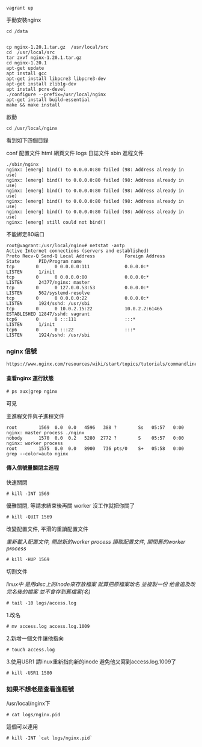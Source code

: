 ```
vagrant up
```
手動安裝nginx
```
cd /data


cp nginx-1.20.1.tar.gz  /usr/local/src
cd  /usr/local/src
tar zxvf nginx-1.20.1.tar.gz
cd nginx-1.20.1
apt-get update
apt install gcc
apt-get install libpcre3 libpcre3-dev
apt-get install zlib1g-dev
apt install pcre-devel
./configure --prefix=/usr/local/nginx
apt-get install build-essential
make && make install
```

啟動
```
cd /usr/local/nginx
```
看到如下四個目錄

conf 配置文件
html 網頁文件
logs 日誌文件
sbin 進程文件

```
./sbin/nginx
nginx: [emerg] bind() to 0.0.0.0:80 failed (98: Address already in use)
nginx: [emerg] bind() to 0.0.0.0:80 failed (98: Address already in use)
nginx: [emerg] bind() to 0.0.0.0:80 failed (98: Address already in use)
nginx: [emerg] bind() to 0.0.0.0:80 failed (98: Address already in use)
nginx: [emerg] bind() to 0.0.0.0:80 failed (98: Address already in use)
nginx: [emerg] still could not bind()
```
不能綁定80端口

```
root@vagrant:/usr/local/nginx# netstat -antp
Active Internet connections (servers and established)
Proto Recv-Q Send-Q Local Address           Foreign Address         State       PID/Program name
tcp        0      0 0.0.0.0:111             0.0.0.0:*               LISTEN      1/init
tcp        0      0 0.0.0.0:80              0.0.0.0:*               LISTEN      24377/nginx: master
tcp        0      0 127.0.0.53:53           0.0.0.0:*               LISTEN      562/systemd-resolve
tcp        0      0 0.0.0.0:22              0.0.0.0:*               LISTEN      1924/sshd: /usr/sbi
tcp        0      0 10.0.2.15:22            10.0.2.2:61465          ESTABLISHED 12847/sshd: vagrant
tcp6       0      0 :::111                  :::*                    LISTEN      1/init
tcp6       0      0 :::22                   :::*                    LISTEN      1924/sshd: /usr/sbi

```



### nginx 信號

```
https://www.nginx.com/resources/wiki/start/topics/tutorials/commandline/
```

#### 查看nginx 運行狀態

```
# ps aux|grep nginx
```

可見

主進程文件與子進程文件
```
root        1569  0.0  0.0   4596   388 ?        Ss   05:57   0:00 nginx: master process ./nginx
nobody      1570  0.0  0.2   5280  2772 ?        S    05:57   0:00 nginx: worker process
root        1575  0.0  0.0   8900   736 pts/0    S+   05:58   0:00 grep --color=auto nginx

```

#### 傳入信號量關閉主進程

快速關閉
```
# kill -INT 1569
```

優雅關閉, 等請求結束後再關
worker 沒工作就把你關了
```
# kill -QUIT 1569
```

改變配置文件, 平滑的重讀配置文件

 *重新載入配置文件, 開啟新的worker process 讀取配置文件, 關閉舊的worker process* 
```
# kill -HUP 1569
```

切割文件


*linux中 是用disc上的inode來存放檔案 就算把原檔案改名 並複製一份 他會追及改完名後的檔案 並不會存到舊檔案(名)*
```
# tail -10 logs/access.log
```


1.改名
```
# mv access.log access.log.1009
```

2.新增一個文件讓他指向
```
# touch access.log
```

3.使用USR1 請linux重新指向新的inode 避免他又寫到access.log.1009了
```
# kill -USR1 1580
```

### 如果不想老是查看進程號


/usr/local/nginx下
```
# cat logs/nginx.pid
```

這個可以連用

```
# kill -INT `cat logs/nginx.pid`
```